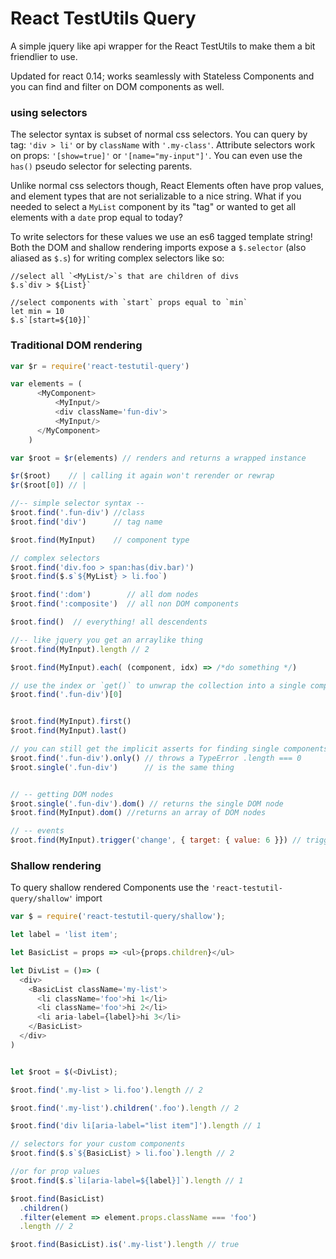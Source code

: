 React TestUtils Query
========

A simple jquery like api wrapper for the React TestUtils to make them a bit friendlier to use.

Updated for react 0.14; works seamlessly with Stateless Components and you can find and filter on DOM components
as well.

### using selectors

The selector syntax is subset of normal css selectors. You can query by tag: `'div > li'` or
by `className` with `'.my-class'`. Attribute selectors work on props: `'[show=true]'` or `'[name="my-input"]'`.
You can even use the `has()` pseudo selector for selecting parents.

Unlike normal css selectors though, React Elements often have prop values, and element types that are not serializable
to a nice string. What if you needed to select a `MyList` component by its "tag" or wanted to get all elements with
a `date` prop equal to today?

To write selectors for these values we use an es6 tagged template string! Both the DOM and shallow rendering
imports expose a `$.selector` (also aliased as `$.s`) for writing complex selectors like so:

```
//select all `<MyList/>`s that are children of divs
$.s`div > ${List}`

//select components with `start` props equal to `min`
let min = 10
$.s`[start=${10}]`
```

### Traditional DOM rendering

```js
var $r = require('react-testutil-query')

var elements = (
      <MyComponent>
          <MyInput/>
          <div className='fun-div'>
          <MyInput/>
      </MyComponent>
    )

var $root = $r(elements) // renders and returns a wrapped instance

$r($root)    // | calling it again won't rerender or rewrap
$r($root[0]) // |

//-- simple selector syntax --
$root.find('.fun-div') //class
$root.find('div')      // tag name

$root.find(MyInput)    // component type

// complex selectors
$root.find('div.foo > span:has(div.bar)')  
$root.find($.s`${MyList} > li.foo`)

$root.find(':dom')        // all dom nodes
$root.find(':composite')  // all non DOM components

$root.find()  // everything! all descendents

//-- like jquery you get an arraylike thing
$root.find(MyInput).length // 2

$root.find(MyInput).each( (component, idx) => /*do something */)

// use the index or `get()` to unwrap the collection into a single component or real array
$root.find('.fun-div')[0]


$root.find(MyInput).first()
$root.find(MyInput).last()

// you can still get the implicit asserts for finding single components
$root.find('.fun-div').only() // throws a TypeError .length === 0
$root.single('.fun-div')      // is the same thing


// -- getting DOM nodes
$root.single('.fun-div').dom() // returns the single DOM node
$root.find(MyInput).dom() //returns an array of DOM nodes

// -- events
$root.find(MyInput).trigger('change', { target: { value: 6 }}) // triggers onChange for all of them
```

### Shallow rendering

To query shallow rendered Components use the `'react-testutil-query/shallow'` import

```js
var $ = require('react-testutil-query/shallow');

let label = 'list item';

let BasicList = props => <ul>{props.children}</ul>

let DivList = ()=> (
  <div>
    <BasicList className='my-list'>
      <li className='foo'>hi 1</li>
      <li className='foo'>hi 2</li>
      <li aria-label={label}>hi 3</li>
    </BasicList>
  </div>
)


let $root = $(<DivList);

$root.find('.my-list > li.foo').length // 2

$root.find('.my-list').children('.foo').length // 2

$root.find('div li[aria-label="list item"]').length // 1

// selectors for your custom components
$root.find($.s`${BasicList} > li.foo`).length // 2

//or for prop values
$root.find($.s`li[aria-label=${label}]`).length // 1

$root.find(BasicList)
  .children()
  .filter(element => element.props.className === 'foo')
  .length // 2

$root.find(BasicList).is('.my-list').length // true

```
